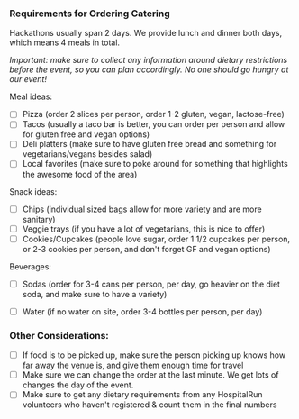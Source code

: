 ### Requirements for Ordering Catering

Hackathons usually span 2 days. We provide lunch and dinner both days, which means 4 meals in total. 

*Important: make sure to collect any information around dietary restrictions before the event, so you can plan accordingly. No one should go hungry at our event!*

Meal ideas:
- [ ] Pizza (order 2 slices per person, order 1-2 gluten, vegan, lactose-free)
- [ ] Tacos (usually a taco bar is better, you can order per person and allow for gluten free and vegan options)
- [ ] Deli platters (make sure to have gluten free bread and something for vegetarians/vegans besides salad)
- [ ] Local favorites (make sure to poke around for something that highlights the awesome food of the area)

Snack ideas:
- [ ] Chips (individual sized bags allow for more variety and are more sanitary)
- [ ] Veggie trays (if you have a lot of vegetarians, this is nice to offer)
- [ ] Cookies/Cupcakes (people love sugar, order 1 1/2 cupcakes per person, or 2-3 cookies per person, and don't forget GF and vegan options)

Beverages:
- [ ] Sodas (order for 3-4 cans per person, per day, go heavier on the diet soda, and make sure to have a variety)
- [ ] Water (if no water on site, order 3-4 bottles per person, per day)

           
### Other Considerations:

- [ ] If food is to be picked up, make sure the person picking up knows how far away the venue is, and give them enough time for travel
- [ ] Make sure we can change the order at the last minute. We get lots of changes the day of the event.
- [ ] Make sure to get any dietary requirements from any HospitalRun volunteers who haven't registered & count them in the final numbers
